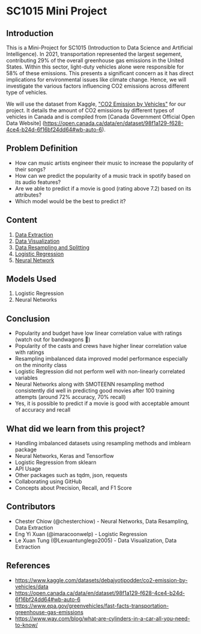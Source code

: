 # SC1015 Mini Project 

## Introduction

This is a Mini-Project for SC1015 (Introduction to Data Science and Artificial Intelligence). In 2021, transportation represented the largest segement, contributing 29% of the overall greenhouse gas emissions in the United States. Within this sector, light-duty vehicles alone were responsible for 58% of these emissions. This presents a significant concern as it has direct implications for environmental issues like climate change. Hence, we will investigate the various factors influencing CO2 emissions across different type of vehicles.

We will use the dataset from Kaggle, ["CO2 Emission by Vehicles"](https://www.kaggle.com/datasets/debajyotipodder/co2-emission-by-vehicles/data) for our project. It details the amount of CO2 emissions by different types of vehicles in Canada and is compiled from [Canada Government Official Open Data Website] (https://open.canada.ca/data/en/dataset/98f1a129-f628-4ce4-b24d-6f16bf24dd64#wb-auto-6).

## Problem Definition

- How can music artists engineer their music to increase the popularity of their songs?
- How can we predict the popularity of a music track in spotify based on its audio features?
- Are we able to predict if a movie is good (rating above 7.2) based on its attributes?
- Which model would be the best to predict it?

## Content
1. [Data Extraction](https://github.com/imaracoonwelp/SC1015-Project/blob/main/Data%20Preparation%20and%20Cleaning.ipynb)
2. [Data Visualization](https://github.com/nicklimmm/movie-analysis/blob/main/data-visualization.ipynb)
3. [Data Resampling and Splitting](https://github.com/nicklimmm/movie-analysis/blob/main/data-resampling-and-splitting.ipynb)
4. [Logistic Regression](https://github.com/nicklimmm/movie-analysis/blob/main/logistic-regression.ipynb)
5. [Neural Network](https://github.com/nicklimmm/movie-analysis/blob/main/neural-network.ipynb)

## Models Used

1. Logistic Regression
2. Neural Networks

## Conclusion

- Popularity and budget have low linear correlation value with ratings (watch out for bandwagons 🤣)
- Popularity of the casts and crews have higher linear correlation value with ratings
- Resampling imbalanced data improved model performance especially on the minority class
- Logistic Regression did not perform well with non-linearly correlated variables
- Neural Networks along with SMOTEENN resampling method consistently did well in predicting good movies after 100 training attempts (around 72% accuracy, 70% recall)
- Yes, it is possible to predict if a movie is good with acceptable amount of accuracy and recall

## What did we learn from this project?

- Handling imbalanced datasets using resampling methods and imblearn package
- Neural Networks, Keras and Tensorflow
- Logistic Regression from sklearn
- API Usage
- Other packages such as tqdm, json, requests
- Collaborating using GitHub
- Concepts about Precision, Recall, and F1 Score

## Contributors

- Chester Chiow (@chesterchiow) - Neural Networks, Data Resampling, Data Extraction
- Eng Yi Xuan (@imaracoonwelp) - Logistic Regression
- Le Xuan Tung (@Lexuantunglego2005) - Data Visualization, Data Extraction

## References

- <https://www.kaggle.com/datasets/debajyotipodder/co2-emission-by-vehicles/data>
- <https://open.canada.ca/data/en/dataset/98f1a129-f628-4ce4-b24d-6f16bf24dd64#wb-auto-6>
- <https://www.epa.gov/greenvehicles/fast-facts-transportation-greenhouse-gas-emissions>
- <https://www.way.com/blog/what-are-cylinders-in-a-car-all-you-need-to-know/>



